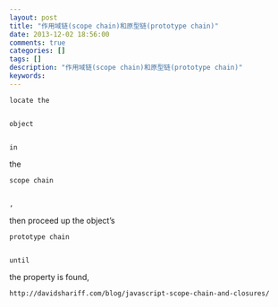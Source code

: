 ```yaml
---
layout: post
title: "作用域链(scope chain)和原型链(prototype chain)"
date: 2013-12-02 18:56:00 
comments: true
categories: []
tags: []
description: "作用域链(scope chain)和原型链(prototype chain)"
keywords: 
---
```



 
  
   
    locate the
   
   
    object
   
   
    in
 the
   
   
    scope chain
   
   
    ,
 then proceed up the object’s
   
   
    prototype chain
   
   
    until
 the property is found,
   
   
   
  
 
 
  
   
   
  
 
 
  
   
   
  
 
 
  
  
 
 
  
   
    http://davidshariff.com/blog/javascript-scope-chain-and-closures/
   
  
  
  
 


